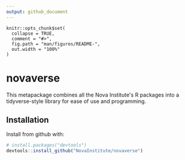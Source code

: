 ```yaml
---
output: github_document
---
```


<!-- README.md is generated from README.Rmd. Please edit that file -->

```{r, include = FALSE}
knitr::opts_chunk$set(
  collapse = TRUE,
  comment = "#>",
  fig.path = "man/figures/README-",
  out.width = "100%"
)
```

# novaverse

<!-- badges: start -->
<!-- badges: end -->

This metapackage combines all the Nova Institute's R packages
  into a tidyverse-style library for ease of use and programming.

## Installation

Install from github with:

``` r
# install.packages("devtools")
devtools::install_github("NovaInstitute/novaverse")
```

